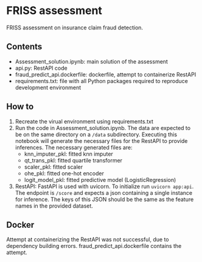 # FRISS assessment
 FRISS assessment on insurance claim fraud detection.

## Contents
* Assessment_solution.ipynb: main solution of the assessment
* api.py: RestAPI code
* fraud_predict_api.dockerfile: dockerfile, attempt to containerize RestAPI
* requirements.txt: file with all Python packages required to reproduce development environment

## How to
1. Recreate the virual environment using requirements.txt
2. Run the code in Assessment_solution.ipynb. The data are expected to be on the same directory on a `/data` subdirectory. Executing this notebook will generate the necessary files for the RestAPI to provide inferences. The necessary generated files are:
    * knn_imputer_pkl: fitted knn imputer
    * qt_trans_pkl: fitted quartile transformer
    * scaler_pkl: fitted scaler
    * ohe_pkl: fitted one-hot encoder
    * logit_model_pkl: fitted predictive model (LogisticRegression)
3. RestAPI: FastAPI is used with uvicorn. To initialize run `uvicorn app:api`. The endpoint is `/score` and expects a json containing a single instance for inference. The keys of this JSON should be the same as the feature names in the provided dataset. 

## Docker
Attempt at containerizing the RestAPI was not successful, due to dependency building errors. fraud_predict_api.dockerfile contains the attempt.
